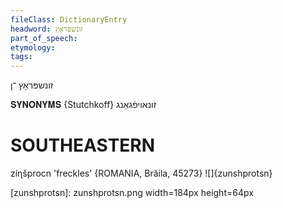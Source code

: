 ```yaml
---
fileClass: DictionaryEntry
headword: זונשפּראָץ
part_of_speech: 
etymology: 
tags: 
---
```

זונשפּראָץ
־ן

𝐒𝐘𝐍𝐎𝐍𝐘𝐌𝐒 {Stutchkoff}
זונאויפֿגאַנג

SOUTHEASTERN
==============

zíɳšprocn 'freckles' {ROMANIA, Brăila, 45273}
![]{zunshprotsn}



[zunshprotsn]: zunshprotsn.png width=184px height=64px